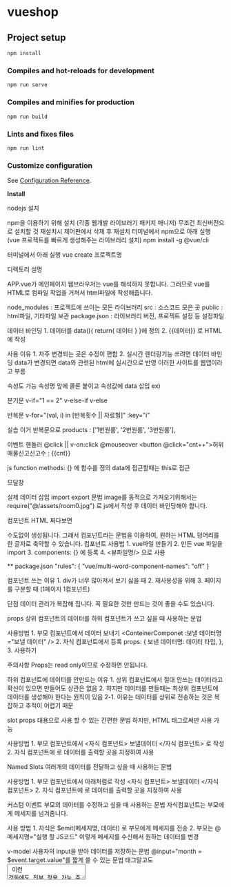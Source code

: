 # vueshop

## Project setup
```
npm install
```

### Compiles and hot-reloads for development
```
npm run serve
```

### Compiles and minifies for production
```
npm run build
```

### Lints and fixes files
```
npm run lint
```

### Customize configuration
See [Configuration Reference](https://cli.vuejs.org/config/).

********Install********

nodejs 설치

npm을 이용하기 위해 설치 (각종 웹개발 라이브러기 패키지 매니저)
무조건 최신버전으로 설치할 것
재설치시 제어판에서 삭제 후 재설치
터미널에서 npm으로 아래 실행 (vue 프로젝트를 빠르게 생성해주는 라이브러리 설치) npm install -g @vue/cli

터미널에서 아래 실행 vue create 프로젝트명

디렉토리 설명

APP.vue가 메인페이지 웹브라우저는 vue를 해석하지 못합니다. 그러므로 vue를 HTML로 컴파일 작업을 거쳐서 html파일에 작성해줍니다.

node_modules : 프로젝트에 쓰이는 모든 라이브러리 src : 소스코드 모은 곳 public : html파일, 기타파일 보관 package.json : 라이브러리 버전, 프로젝트 설정 등 설정파일

데이터 바인딩 1. 데이터를 data(){ return{ 데이터 } }에 정의 2. {{데이터}} 로 HTML에 작성

사용 이유 1. 자주 변경되는 곳은 수정이 편함 2. 실시간 렌더링기능 쓰려면 데이터 바인딩 data가 변경되면 data와 관련된 html에 실시간으로 반영 이러한 사이트를 웹앱이라고 부름

속성도 가능 속성명 앞에 콜론 붙이고 속성값에 data 삽입 ex)

분기문 v-if="1 == 2" v-else-if v-else

반복문 v-for="(val, i) in [반복횟수 || 자료형]" :key="i"

실습 이거 반복문으로 products : ['1번원룸', '2번원룸', '3번원룸'],

이벤트 핸들러 @click || v-on:click @mouseover <button @click="cnt++">허위매물신고신고수 : {{cnt}}

js function methods: {} 에 함수를 정의 data에 접근할때는 this로 접근

모달창

실제 데이터 삽입 import export 문법 image를 동적으로 가져오기위해서는 require("@/assets/room0.jpg") 로 js에서 작성 후 데이터 바인딩해야 합니다.

컴포넌트 HTML 짜다보면

수도없이 생성됩니다. 그래서 컴포넌트라는 문법을 이용하여, 원하는 HTML 덩어리를 한 글자로 축약할 수 있습니다.
컴포넌트 사용법 1. vue파일 만들기 2. 만든 vue 파일을 import 3. components: {} 에 등록 4. <뷰파일명/> 으로 사용

** package.json "rules": { "vue/multi-word-component-names": "off" }

컴포넌트 쓰는 이유 1. div가 너무 많아져서 보기 싫을 때 2. 재사용성을 위해 3. 페이지를 구분할 때 (1페이지 1컴포넌트)

단점 데이터 관리가 복잡해 집니다. 꼭 필요한 것만 만드는 것이 좋을 수도 있습니다.

props 상위 컴포넌트의 데이터를 하위 컴포넌트가 쓰고 싶을 때 사용하는 문법

사용방법 1. 부모 컴포넌트에서 데이터 보내기 <ConteinerComponet :보낼 데이터명="보낼 데이터" /> 2. 자식 컴포넌트에서 등록 props: { 보낸 데이터명: 데이터 타입, }, 3. 사용하기

주의사항 Props는 read only이므로 수정하면 안됩니다.

하위 컴포넌트에 데이터를 안만드는 이유 1. 상위 컴포넌트에서 절대 안쓰는 데이터라고 확신이 있으면 만들어도 상관은 없음 2. 하지만 데이터를 만들때는 최상위 컴포넌트에 데이터를 생성해야 한다는 원칙이 있음 2-1. 이유는 데이터를 상위로 전송하는 것은 복잡하고 추적이 어렵기 때문

slot props 대용으로 사용 할 수 있는 간편한 문법 하지만, HTML 태그로써만 사용 가능

사용방법 1. 부모 컴포넌트에서 <자식 컴포넌트> 보낼데이터 </자식 컴포넌트> 로 작성 2. 자식 컴포넌트에 로 데이터를 출력할 곳을 지정하여 사용

Named Slots 여러개의 데이터를 전달하고 싶을 때 사용하는 문법

사용방법 1. 부모 컴포넌트에서 아래처럼로 작성 <자식 컴포넌트> 보낼데이터 </자식 컴포넌트> 2. 자식 컴포넌트에 로 데이터를 출력할 곳을 지정하여 사용

커스텀 이벤트 부모의 데이터를 수정하고 싶을 때 사용하는 문법 자식컴포넌트는 부모에게 메세지를 넘겨줍니다.

사용 방법 1. 자식은 $emit(메세지명, 데이터) 로 부모에게 메세지를 전송 2. 부모는 @메세지명="실행 할 JS코드" 이렇게 메세지를 수신해서 원하는 데이터를 변경

v-model 사용자의 input을 받아 데이터를 저장하는 문법 @input="month = $event.target.value"를 짧게 쓸 수 있는 문법 태그말고도 <textarea> 이런 것들에도 전부 적용 가능 주의사항 사용자가 에 적은건 무조건 문자열 directive를 이용하여 v-model.number="month"처럼 적으면 숫자로 저장

Watcher data를 감시하는 함수 사용자의 input을 받는 곳은 필수 적으로 사용

사용방법 1. watch: {} 오브젝트 생성 2. watch에 데이터명으로 함수 생성 2-1. ex: month(input, [before])

기타 Vue 용 form validation 라이브러리를 사용할 수 도 있음

Transition 애니메이션 효과를 주는 문법

사용 방법 아래를 스타일에 정의 등장 애니메이션 .클레스명-enter-from { 시작스타일 } .클레스명-enter-active { transition } .클레스명-enter-to { 끝 스타일} 퇴장 애니메이션 .클레스명-leave-from { 시작스타일 } .클레스명-leave-active { transition } .클레스명-leave-to { 끝 스타일}

기타 조건부로 class명을 추가 하고 싶을 때, :class="{ 클레스명 : 조건}" 객체를 넣으면 조건이 true일때만 동작

lifecycle 1. 컴포넌트를 보여줄 때 create -> mount 단계로 생성 create는 데이터생성, mount는 index.html에 작성 2. update 단계는 데이터가 바뀌어서 컴포넌트가 재렌더링되는 단계 3. unmount 단계는 다른페이지로 이동하거나 종료 등등 컴포넌트가 삭제되는 단계

lifecycle hook 필요한 시점에 따라 아래 함수를 이용 beforeCreate() {} created() {} beforeMount() {} mounted() {} beforeUpdate() {} updated() {} beforeUnmount() {} unmounted() {}

Vuex 상태관리 (데이터관리) 라이브러리

사용 이유 1. props와 custom event로 데이터 주고받는게 힘들 때 Vuex를 이용하면 js 파일하나에다가 모든 데이터를 다 저장가능 그로인해 모든 컴포넌트가 데이터(State)에 직접 접근가능

2. Vue파일과 데이터가 너무 많을 경우 관리의 편의성을 위해서

사용 방법 1. Vuex 설치 (https://vuex.vuejs.org/installation.html) npm install vuex@next

2. src디렉토리에 store.js 생성

3. main.js에 설정
	import store from './store.js'
	createApp(App).use(store).mount('#app')

4. 컴포넌트에서 사용
	4-1. vue 파일에서 출력시
		{{ $store.state.데이터명 }}
	4-2. 함수나 mounted 등에서 이용 시
		this.$store.state.데이터명
mutations (데이터 수정) state를 수정하고 싶으면, 미리 store.js에 수정방법을 정의하고 그 방법을 호출해 수정할 것 ** 순차적인 로직들만 선언 **

수정방법
	1. store.js의 mutations 메소드에 데이터 수정 함수를 정의
		mutations: {
			test(state) {
				~~~;
			}
		}
	2. 1번을 호출해서 데이터 수정
		2-1. vue 파일에서 출력시
			$store.commit('해당 함수명');
		2-2. 함수나 mounted 등에서 이용 시
			this.$store.commit('해당 함수명');
			this.$store.commit('해당 함수명', args);
			this.$store.commit('해당 함수명', {args1, args2});

actions (Ajax 요청 등) ajax로 서버에 데이터를 요청할 때나 시간 함수등 비동기 처리는 actions에 정의 ** 비동기 처리 로직들만 정의 **

사용방법
	1. store.js의 actions 메소드에 데이터 수정 함수를 정의
		actions: {
			test(context) {
				~~~;
			}
		}
	2. 1번을 호출해서 데이터 수정
		2-1. vue 파일에서 출력시
			$store.dispatch('해당 함수명');
		2-2. 함수나 mounted 등에서 이용 시
			this.$store.dispatch('해당 함수명');
			this.$store.dispatch('해당 함수명', args);
			this.$store.dispatch('해당 함수명', {args1, args2});
mapState store.js에 정의한 것들을 좀더 간단하게 사용하기 위한 기능 "$store.state.name"으로 사용하던 것을 "name"만으로 사용 가능

1. import
import {mapState, mapMutations, mapActions} from 'vuex';

2. 정의 (methods에 정의해도 동작함)
	computed: {
	...mapActions([]),
	...mapMutations([]),
	...mapState([])
	}

axios

사용방법 1. 인스톨 npm install axios 2. 등록 import axios from 'axios'; 3. 사용 axios.get('URL입력') .then((res) => { 성공했을 때 처리 }) .catch((err) => { 에러 처리 });

탭UI

필터 1. 필터명 [ "aden", "_1977", "brannan", "brooklyn", "clarendon", "earlybird", "gingham", "hudson", "inkwell", "kelvin", "lark", "lofi", "maven", "mayfair", "moon", "nashville", "perpetua", "reyes", "rise", "slumber", "stinson", "toaster", "valencia", "walden", "willow", "xpro2"]

2. index.html에 아래 cdn 추가
	<link rel="stylesheet" href="https://cdnjs.cloudflare.com/ajax/libs/cssgram/0.1.12/cssgram.min.css" integrity="sha512-kr3JaEexN5V5Br47Lbg4B548Db46ulHRGGwvyZMVjnghW1BKmqIjgEgVHV8D7V+Cbqm/VBgo3Rcbtv+mGLoWXA==" crossorigin="anonymous" />
이미지 업로드 1. FileReader() 를 쓰면 이미지를 글자로 변환 2. URL.createObjectURL() 을 쓰면 이미지 URL을 생성 (다만 새로고침하면 사라짐)

Composition API 분산되어 있는 로직을, 관련 있는 로직들끼리 모아 개발하기 위해 사용 필수는 아니므로 Opsions API 중 선택해서 사용

사용방법 1. 사용 할 기능들을 임포트 import { ref, reactive, onMounted... } from 'vue';	

2. setup(){}에 데이터 생성, 조작, methods, computed, hook 등등 모두 작성
	2-1. ref() & reactive()
	reactive()의 경우 객체 타입일 경우에만 실시간 랜더링이 가능하고,
	ref()의 경우에는 모든 데이터 타입에 대해서 실시간 랜더링이 가능
	그러므로 관습적으로 ref()와 reactive()를 구분해서 쓰나, ref()만 사용해도 문제 없음
		setup() {
			let reactive = reactive(); // obj나 array형 정의
			let ref = ref([]); // 그 외 자료형들 정의

			return {...작성한 데이터들};
		},

	2-2. Props
		props를 setup()에서 사용하고 싶을 시, props:{}를 생성 후 setup(props)로 셋팅을 해야 사용 가능
		setup(props) {
			let { props명 } = toRefs(props);

			return {...작성한 데이터들};
		},
	
	2-3. Watch
		setup() {
			watch( watch하고 싶은 데이터, () => {
				실행하고 싶은 코드
			})

			return {...작성한 데이터들};
		},

	2-4. computed
		setup() {
			let test = computed( () => {
				return 11;
			})

			return {...작성한 데이터들};
		},
route 1. route 설치 npm install vue-router@4

2. src디렉토리에 router.js 생성
	** main.js에 바로 설정해도 되나 일반적으로 라우터 파일을 따로 만듬 **
	import { createWebHistory, createRouter } from "vue-router";
	import 이름 from '컴포넌트 경로';

	const routes = [
	{
		path: "/경로",
		component: import한 컴포넌트,
	}
	];

	const router = createRouter({
	history: createWebHistory(),
	routes,
	});

	export default router; 

3. main.js에 설정
	import router from './router'
	createApp(App).use(router).mount('#app')

4. App.vue에 라우트 사용
	4-1. 기본 사용 방법
		<router-view></router-view>
	4-2. props 이용 시 방법
		<router-view :boardsData="boardsData"></router-view>
라우트 이동 링크 만드는 방법 이동하기



